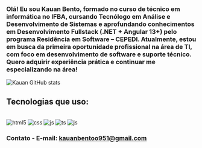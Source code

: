 ### Olá! Eu sou Kauan Bento, formado no curso de técnico em informática no IFBA, cursando Tecnólogo em Análise e Desenvolvimento de Sistemas e aprofundando conhecimentos em Desenvolvimento Fullstack (.NET + Angular 13+) pelo programa Residência em Software – CEPEDI. Atualmente, estou em busca da primeira oportunidade profissional na área de TI, com foco em desenvolvimento de software e suporte técnico. Quero adquirir experiência prática e continuar me especializando na área!


![Kauan GitHub stats](https://github-readme-stats.vercel.app/api?username=KauanBento&show_icons=true&theme=dracula)

## Tecnologias que uso:

<div style="display: inline_block"><br/>
  <img aling="center" alt="html5" src="https://img.shields.io/badge/HTML5-E34F36?style=for-the-badge&logo=html5&logoColor=white" />
  <img aling="center" alt="css" src="https://img.shields.io/badge/CSS3-1572B6?style=for-the-badge&logo=css3&logoColor=white" />
  <img aling="center" alt="js" src="https://img.shields.io/badge/JavaScript-F7DF1E?style=for-the-badge&logo=javascript&logoColor=black" />
  <img aling="center" alt="ts" src="https://img.shields.io/badge/TyperScript-007ACC?style=for-the-badge&logo=typescript&logoColor=white" />
  <img aling="center" alt="js" src="https://img.shields.io/badge/Python-F7DF1E?style=for-the-badge&logo=python&logoColor=black" />
</div>

### Contato - E-mail: kauanbentoo951@gmail.com
